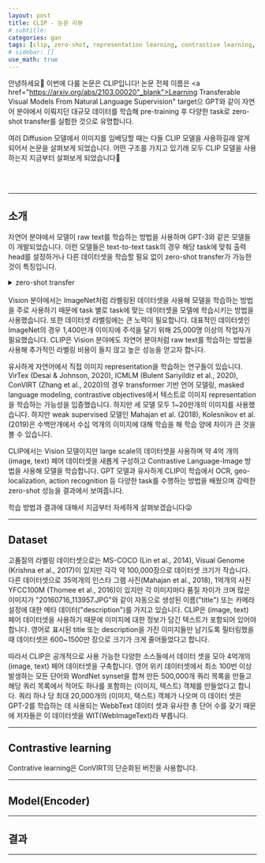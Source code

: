 ```yaml
---
layout: post
title: CLIP - 논문 리뷰
# subtitle:
categories: gan
tags: [clip, zero-shot, representation learning, contrastive learning, 논문 리뷰]
# sidebar: []
use_math: true
---
```


안녕하세요:lemon: 이번에 다룰 논문은 CLIP입니다!
논문 전체 이름은 <a href="https://arxiv.org/abs/2103.00020"_blank">Learning Transferable Visual Models From Natural Language Supervision" target</a>으 GPT와 같이 자연어 분야에서 이뤄지던 대규모 데이터를 학습해 pre-training 후 다양한 task로 zero-shot transfer를 실험한 것으로 유명합니다.

여러 Diffusion 모델에서 이미지를 임베딩할 때는 다들 CLIP 모델을 사용하길래 알게 되어서 논문을 살펴보게 되었습니다. 어떤 구조를 가지고 있기래 모두 CLIP 모델을 사용하는지 지금부터 살펴보게 되었습니다:eyes:

<br><br>

---

## 소개
자연어 분야에서 모델이 raw text를 학습하는 방법을 사용하며 GPT-3와 같은 모델들이 개발되었습니다. 이런 모델들은 text-to-text task의 경우 해당 task에 맞춰 출력 head를 설정하거나 다른 데이터셋을 학습할 필요 없이 zero-shot transfer가 가능한 것이 특징입니다.

<details>
<summary>zero-shot transfer</summary>
<span style="color:gray">
  Transfer learning은 미리 학습된 모델(pre-train)을 가지고 fine-tuning하는 과정을 거칩니다. zero-shot transfer는 fine-tuning 과정 없이 본 적 없는 데이터에 대해서도 task를 수행할 수 있습니다.
</span>
</details>

<br>
Vision 분야에서는 ImageNet처럼 라벨링된 데이터셋을 사용해 모델을 학습하는 방법을 주로 사용하기 때문에 task 별로 task에 맞는 데이터셋을 모델에 학습시키는 방법을 사용했습니다. 또한 데이터셋 라벨링에는 큰 노력이 필요합니다. 대표적인 데이터셋인  ImageNet의 경우 1,400만개 이미지에 주석을 달기 위해 25,000명 이상의 작업자가 필요했습니다. CLIP은 Vision 분야에도 자연어 분야처럼 raw text를 학습하는 방법을 사용해 추가적인 라벨링 비용이 들지 않고 높은 성능을 얻고자 합니다.

유사하게 자연어에서 직접 이미지 representation을 학습하는 연구들이 있습니다. VirTex (Desai & Johnson, 2020), ICMLM (Bulent Sariyildiz et al., 2020), ConVIRT (Zhang et al., 2020)의 경우 transformer 기반 언어 모델링, masked language modeling, contrastive objectives에서 텍스트로 이미지 representation을 학습하는 가능성을 입증했습니다. 하지만 세 모델 모두 1~20만개의 이미지를 사용했습니다. 하지만 weak supervised 모델인 Mahajan et al. (2018), Kolesnikov et al. (2019)은 수백만개에서 수십 억개의 이미지에 대해 학습을 해 학습 양에 차이가 큰 것을 볼 수 있습니다.

CLIP에서는 Vision 모델이지만 large scale의 데이터셋을 사용하며 약 4억 개의 (image, text) 페어 데이터셋을 새롭게 구성하고 Contrastive Language-Image 방법을 사용해 모델을 학습합니다. GPT 모델과 유사하게 CLIP이 학습에서 OCR, geo-localization, action recognition 등 다양한 task를 수행하는 방법을 배웠으며 강력한 zero-shot 성능을 결과에서 보여줍니다.  

학습 방법과 결과에 대해서 지금부터 자세하게 살펴보겠습니다:stuck_out_tongue_winking_eye:

---

## Dataset


고품질의 라벨링 데이터셋으로는 MS-COCO (Lin et al., 2014), Visual Genome (Krishna et al., 2017)이 있지만 각각 약 100,000장으로 데이터셋 크기가 작습니다. 다른 데이터셋으로 35억개의 인스타 그램 사진(Mahajan et al., 2018), 1억개의 사진 YFCC100M (Thomee et al., 2016)이 있지만 각 이미지마다 품질 차이가 크며 많은 이미지가 "20160716_113957.JPG"와 같이 자동으로 생성된 이름("title") 또는 카메라 설정에 대한 메타 데이터("description")를 가지고 있습니다. CLIP은 (image, text) 페어 데이터셋을 사용하기 때문에 이미지에 대한 정보가 담긴 텍스트가 포함되어 있어야 합니다. 영어로 표시된 title 또는 description을 가진 이미지들만 남기도록 필터링했을 때 데이터셋은 600~1500만 장으로 크기가 크게 줄어들었다고 합니다.

따라서 CLIP은 공개적으로 사용 가능한 다양한 소스들에서 데이터 셋을 모아 4억개의 (image, text) 페어 데이터셋을 구축합니다. 영어 위키 데이터셋에서 최소 100번 이상 발생하는 모든 단어와 WordNet synset을 합쳐 만든 500,000개 쿼리 목록을 만들고 해당 쿼리 목록에서 적어도 하나를 포함하는 (이미지, 텍스트) 객체를 만들었다고 합니다. 쿼리 하나 당 최대 20,000개의 (이미지, 텍스트) 객체가 나오며 이 데이터 셋은 GPT-2를 학습하는 데 사용되는 WebbText 데이터 셋과 유사한 총 단어 수를 갖기 때문에 저자들은 이 데이터셋을 WIT(WebImageText)라 부릅니다.

---

## Contrastive learning


Contrative learning은 ConVIRT의 단순화된 버전을 사용합니다.


---

## Model(Encoder)


---

## 결과


---
